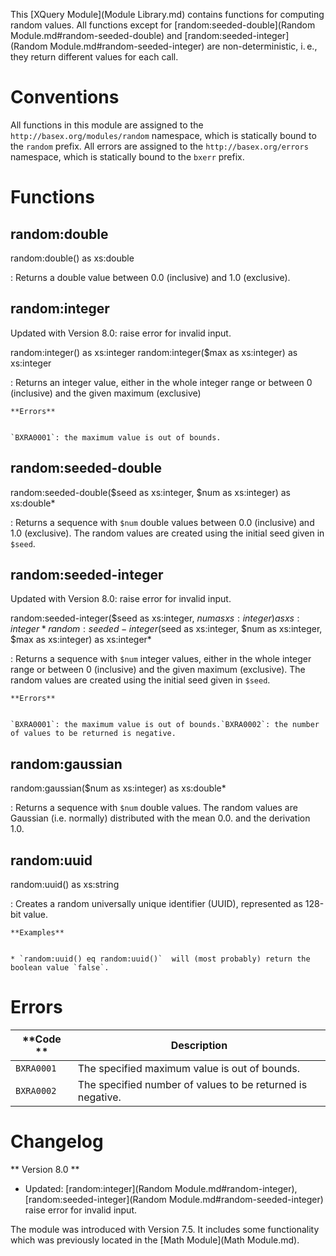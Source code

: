  


 
This [XQuery Module](Module Library.md) contains functions for computing random values. All functions except for [random:seeded-double](Random Module.md#random-seeded-double) and [random:seeded-integer](Random Module.md#random-seeded-integer) are non-deterministic, i. e., they return different values for each call. 

 
# Conventions

All functions in this module are assigned to the `http://basex.org/modules/random` namespace, which is statically bound to the `random` prefix. All errors are assigned to the `http://basex.org/errors` namespace, which is statically bound to the `bxerr` prefix. 

 
# Functions

## random:double

random:double() as xs:double

:   Returns a double value between 0.0 (inclusive) and 1.0 (exclusive). 


## random:integer

Updated with Version 8.0: raise error for invalid input. 


random:integer() as xs:integer
random:integer($max as xs:integer) as xs:integer

:   Returns an integer value, either in the whole integer range or between 0 (inclusive) and the given maximum (exclusive) 

    **Errors**


    `BXRA0001`: the maximum value is out of bounds. 


## random:seeded-double

random:seeded-double($seed as xs:integer, $num as xs:integer) as xs:double*

:   Returns a sequence with `$num` double values between 0.0 (inclusive) and 1.0 (exclusive). The random values are created using the initial seed given in `$seed`. 


## random:seeded-integer

Updated with Version 8.0: raise error for invalid input. 


random:seeded-integer($seed as xs:integer, $num as xs:integer) as xs:integer*
random:seeded-integer($seed as xs:integer, $num as xs:integer, $max as xs:integer) as xs:integer*

:   Returns a sequence with `$num` integer values, either in the whole integer range or between 0 (inclusive) and the given maximum (exclusive). The random values are created using the initial seed given in `$seed`. 

    **Errors**


    `BXRA0001`: the maximum value is out of bounds.`BXRA0002`: the number of values to be returned is negative. 


## random:gaussian

random:gaussian($num as xs:integer) as xs:double*

:   Returns a sequence with `$num` double values. The random values are Gaussian (i.e. normally) distributed with the mean 0.0. and the derivation 1.0. 


## random:uuid

random:uuid() as xs:string

:   Creates a random universally unique identifier (UUID), represented as 128-bit value. 

    **Examples**


    * `random:uuid() eq random:uuid()`  will (most probably) return the boolean value `false`. 

 
# Errors

**Code ** | Description 
--------- | ------------
`BXRA0001` | The specified maximum value is out of bounds. 
`BXRA0002` | The specified number of values to be returned is negative. 
 
# Changelog
** Version 8.0 **

 * Updated: [random:integer](Random Module.md#random-integer), [random:seeded-integer](Random Module.md#random-seeded-integer) raise error for invalid input. 

The module was introduced with Version 7.5. It includes some functionality which was previously located in the [Math Module](Math Module.md). 

